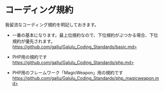 # コーディング規約
我留流なコーディング規約を明記しておきます。

* 一番の基本になります。最上位規約なので、下位規約がぶつかる場合、下位規約が優先されます。
https://github.com/gallu/Galulu_Coding_Standards/basic.md>

* PHP用の規約です
https://github.com/gallu/Galulu_Coding_Standards/php.md>

* PHP用のフレームワーク「MagicWeapon」用の規約です
https://github.com/gallu/Galulu_Coding_Standards/php_magicweapon.md>


